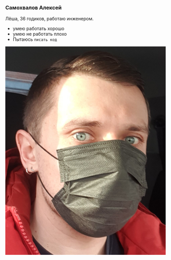 ### Самохвалов Алексей

Лёша, 36 годиков, работаю инженером.

* умею работать хорошо
* умею не работать плохо
* Пытаюсь ```писать код```


![](https://github.com/saw47/myrepo/blob/main/img/face.jpg?raw=true)
